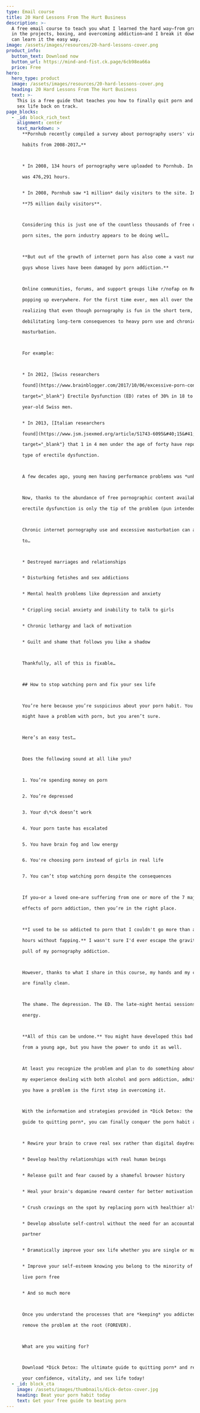 ```yaml
---
type: Email course
title: 20 Hard Lessons From The Hurt Business
description: >-
  A free email course to teach you what I learned the hard way—from growing up
  in the projects, boxing, and overcoming addiction—and I break it down so you
  can learn it the easy way.
image: /assets/images/resources/20-hard-lessons-cover.png
product_info:
  button_text: Download now
  button_url: https://mind-and-fist.ck.page/6cb98ea66a
  price: Free
hero:
  hero_type: product
  image: /assets/images/resources/20-hard-lessons-cover.png
  heading: 20 Hard Lessons From The Hurt Business
  text: >-
    This is a free guide that teaches you how to finally quit porn and get your
    sex life back on track.
page_blocks:
  - _id: block_rich_text
    alignment: center
    text_markdown: >
      **Pornhub recently compiled a survey about pornography users' viewing

      habits from 2008-2017…**



      * In 2008, 134 hours of pornography were uploaded to Pornhub. In 2017, it

      was 476,291 hours.


      * In 2008, Pornhub saw *1 million* daily visitors to the site. In 2017,

      **75 million daily visitors**.



      Considering this is just one of the countless thousands of free online

      porn sites, the porn industry appears to be doing well…



      **But out of the growth of internet porn has also come a vast number of

      guys whose lives have been damaged by porn addiction.**



      Online communities, forums, and support groups like r/nofap on Reddit are

      popping up everywhere. For the first time ever, men all over the world are

      realizing that even though pornography is fun in the short term, there are

      debilitating long-term consequences to heavy porn use and chronic

      masturbation.



      For example:



      * In 2012, [Swiss researchers

      found](https://www.brainblogger.com/2017/10/06/excessive-porn-consumption-can-cause-erectile-dysfunction-myth-or-truth/){:

      target="_blank"} Erectile Dysfunction (ED) rates of 30% in 18 to 24

      year-old Swiss men.


      * In 2013, [Italian researchers

      found](https://www.jsm.jsexmed.org/article/S1743-6095&#40;15&#41;30428-8/fulltext){:

      target="_blank"} that 1 in 4 men under the age of forty have reported some

      type of erectile dysfunction.



      A few decades ago, young men having performance problems was *unheard of.*



      Now, thanks to the abundance of free pornographic content available,

      erectile dysfunction is only the tip of the problem (pun intended).



      Chronic internet pornography use and excessive masturbation can also lead

      to…



      * Destroyed marriages and relationships


      * Disturbing fetishes and sex addictions


      * Mental health problems like depression and anxiety


      * Crippling social anxiety and inability to talk to girls


      * Chronic lethargy and lack of motivation


      * Guilt and shame that follows you like a shadow



      Thankfully, all of this is fixable…



      ## How to stop watching porn and fix your sex life



      You’re here because you’re suspicious about your porn habit. You think you

      might have a problem with porn, but you aren’t sure.



      Here’s an easy test…



      Does the following sound at all like you?



      1. You’re spending money on porn


      2. You’re depressed


      3. Your d\*ck doesn’t work


      4. Your porn taste has escalated


      5. You have brain fog and low energy


      6. You're choosing porn instead of girls in real life


      7. You can’t stop watching porn despite the consequences



      If you–or a loved one–are suffering from one or more of the 7 major

      effects of porn addiction, then you’re in the right place.



      **I used to be so addicted to porn that I couldn't go more than a few

      hours without fapping.** I wasn't sure I'd ever escape the gravitational

      pull of my pornography addiction.



      However, thanks to what I share in this course, my hands and my conscience

      are finally clean.



      The shame. The depression. The ED. The late-night hentai sessions. The low

      energy.



      **All of this can be undone.** You might have developed this bad habit

      from a young age, but you have the power to undo it as well.



      At least you recognize the problem and plan to do something about it. In

      my experience dealing with both alcohol and porn addiction, admitting that

      you have a problem is the first step in overcoming it.



      With the information and strategies provided in *Dick Detox: the ultimate

      guide to quitting porn*, you can finally conquer the porn habit and…



      * Rewire your brain to crave real sex rather than digital daydreams


      * Develop healthy relationships with real human beings


      * Release guilt and fear caused by a shameful browser history


      * Heal your brain's dopamine reward center for better motivation and focus


      * Crush cravings on the spot by replacing porn with healthier alternatives


      * Develop absolute self-control without the need for an accountability

      partner


      * Dramatically improve your sex life whether you are single or married


      * Improve your self-esteem knowing you belong to the minority of men who

      live porn free


      * And so much more



      Once you understand the processes that are *keeping* you addicted, you can

      remove the problem at the root (FOREVER).



      What are you waiting for?



      Download *Dick Detox: The ultimate guide to quitting porn* and restore

      your confidence, vitality, and sex life today!
  - _id: block_cta
    image: /assets/images/thumbnails/dick-detox-cover.jpg
    heading: Beat your porn habit today
    text: Get your free guide to beating porn
---
```

